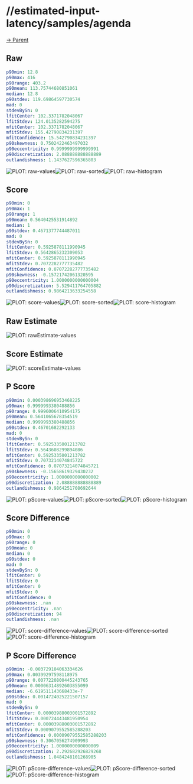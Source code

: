 
# //estimated-input-latency/samples/agenda

[→ Parent](../..)


## Raw


```yaml
p90min: 12.8
p90max: 416
p90range: 403.2
p90mean: 113.75744680851061
median: 12.8
p90stdev: 119.69864597730574
mad: 0
stdevBySn: 0
lfitCenter: 102.3371782048067
lfitStdev: 124.0135282594275
mfitCenter: 102.3371782048067
mfitStdev: 155.42790834231397
mfitConfidence: 15.542790834231397
p90skewness: 0.7502422463497032
p90eccentricity: 0.9999999999999991
p90discretization: 2.088888888888889
outlandishness: 1.1437627596365803

```

![PLOT: raw-values](./raw/values.svg)![PLOT: raw-sorted](./raw/sorted.svg)![PLOT: raw-histogram](./raw/histogram.svg)
## Score


```yaml
p90min: 0
p90max: 1
p90range: 1
p90mean: 0.5640425531914892
median: 1
p90stdev: 0.4671377744487011
mad: 0
stdevBySn: 0
lfitCenter: 0.5925878111990945
lfitStdev: 0.5642865232309053
mfitCenter: 0.5925878111990945
mfitStdev: 0.7072282777735482
mfitConfidence: 0.07072282777735482
p90skewness: -0.15721742061320595
p90eccentricity: 1.0000000000000004
p90discretization: 5.529411764705882
outlandishness: 0.9864213633254558

```

![PLOT: score-values](./score/values.svg)![PLOT: score-sorted](./score/sorted.svg)![PLOT: score-histogram](./score/histogram.svg)
## Raw Estimate

![PLOT: rawEstimate-values](./rawEstimate/values.svg)
## Score Estimate

![PLOT: scoreEstimate-values](./scoreEstimate/values.svg)
## P Score


```yaml
p90min: 0.000398696953468225
p90max: 0.9999993380488856
p90range: 0.9996006410954175
p90mean: 0.5641065678354519
median: 0.9999993380488856
p90stdev: 0.46701682292133
mad: 0
stdevBySn: 0
lfitCenter: 0.5925335001213782
lfitStdev: 0.5643608299894086
mfitCenter: 0.5925335001213782
mfitStdev: 0.7073214074845722
mfitConfidence: 0.07073214074845721
p90skewness: -0.15658619329430232
p90eccentricity: 1.0000000000000002
p90discretization: 2.088888888888889
outlandishness: 0.9864251708692644

```

![PLOT: pScore-values](./pScore/values.svg)![PLOT: pScore-sorted](./pScore/sorted.svg)![PLOT: pScore-histogram](./pScore/histogram.svg)
## Score Difference


```yaml
p90min: 0
p90max: 0
p90range: 0
p90mean: 0
median: 0
p90stdev: 0
mad: 0
stdevBySn: 0
lfitCenter: 0
lfitStdev: 0
mfitCenter: 0
mfitStdev: 0
mfitConfidence: 0
p90skewness: .nan
p90eccentricity: .nan
p90discretization: 94
outlandishness: .nan

```

![PLOT: score-difference-values](./score-difference/values.svg)![PLOT: score-difference-sorted](./score-difference/sorted.svg)![PLOT: score-difference-histogram](./score-difference/histogram.svg)
## P Score Difference


```yaml
p90min: -0.003729104063334626
p90max: 0.00399297598118975
p90range: 0.0077220800445243765
p90mean: 0.00006314892603855099
median: -6.619511143668433e-7
p90stdev: 0.0014724025221507157
mad: 0
stdevBySn: 0
lfitCenter: 0.00003988003001572892
lfitStdev: 0.000724443481950954
mfitCenter: 0.00003988003001572892
mfitStdev: 0.0009079552585288203
mfitConfidence: 0.00009079552585288203
p90skewness: 0.3067056274909993
p90eccentricity: 1.0000000000000009
p90discretization: 2.292682926829268
outlandishness: 1.0484248101268905

```

![PLOT: pScore-difference-values](./pScore-difference/values.svg)![PLOT: pScore-difference-sorted](./pScore-difference/sorted.svg)![PLOT: pScore-difference-histogram](./pScore-difference/histogram.svg)